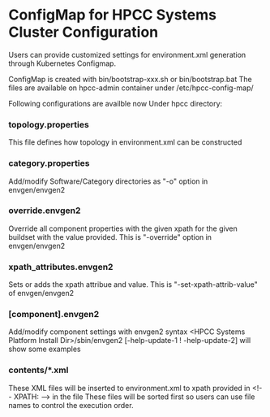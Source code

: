 # ConfigMap for HPCC Systems Cluster Configuration

Users can provide customized settings for environment.xml generation through Kubernetes Configmap.

ConfigMap is created with bin/bootstrap-xxx.sh or bin/bootstrap.bat
The files are available on hpcc-admin container under /etc/hpcc-config-map/

Following configurations are availble now
Under hpcc directory:

### topology.properties
This file defines how topology in environment.xml can be constructed

### category.properties
Add/modify Software/Category directories as "-o" option in envgen/envgen2

### override.envgen2
Override all component properties with the given xpath for the given buildset with the value provided. This is "-override" option in envgen/envgen2


### xpath_attributes.envgen2
Sets or adds the xpath attribue and value. This is "-set-xpath-attrib-value" of envgen/envgen2

### [component].envgen2
Add/modify component settings with envgen2 syntax
&lt;HPCC Systems Platform Install Dir&gt;/sbin/envgen2 [-help-update-1 ! -help-update-2] will show some examples

### contents/*.xml
These XML files will be inserted to environment.xml to xpath provided in &lt;!-- XPATH: --&gt; in the file
These files will be sorted first so users can use file names to control the execution order.

